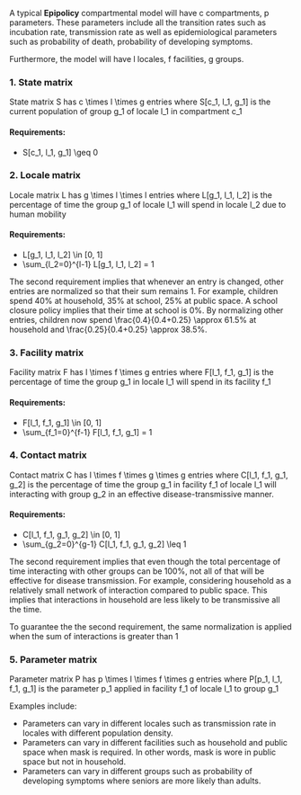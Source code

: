 A typical **Epipolicy** compartmental model will have <latex>c</latex> compartments, <latex>p</latex> parameters. These parameters include all the transition rates such as incubation rate, transmission rate as well as epidemiological parameters such as probability of death, probability of developing symptoms.

Furthermore, the model will have <latex>l</latex> locales, <latex>f</latex> facilities, <latex>g</latex> groups.

### 1. State matrix

State matrix <latex>S</latex> has <latex>c \times l \times g</latex> entries where <latex>S[c_1, l_1, g_1]</latex> is the current population of group <latex>g_1</latex> of locale <latex>l_1</latex> in compartment <latex>c_1</latex>


#### Requirements:

- <latex-line-left>S[c_1, l_1, g_1] \geq 0</latex-line-left>

### 2. Locale matrix

Locale matrix <latex>L</latex> has <latex>g \times l \times l</latex> entries where <latex>L[g_1, l_1, l_2]</latex> is the percentage of time the group <latex>g_1</latex> of locale <latex>l_1</latex> will spend in locale <latex>l_2</latex> due to human mobility

#### Requirements:

- <latex>L[g_1, l_1, l_2] \in [0, 1]</latex>
- <latex> \sum_{l_2=0}^{l-1} L[g_1, l_1, l_2] = 1 </latex>

The second requirement implies that whenever an entry is changed, other entries are normalized so that their sum remains 1. For example, children spend 40% at household, 35% at school, 25% at public space. A school closure policy implies that their time at school is 0%. By normalizing other entries, children now spend <latex>\frac{0.4}{0.4+0.25} \approx 61.5%</latex> at household and <latex>\frac{0.25}{0.4+0.25} \approx 38.5%</latex>.

### 3. Facility matrix

Facility matrix <latex>F</latex> has <latex>l \times f \times g</latex> entries where <latex>F[l_1, f_1, g_1]</latex> is the percentage of time the group <latex>g_1</latex> in locale <latex>l_1</latex> will spend in its facility <latex>f_1</latex>

#### Requirements:

- <latex> F[l_1, f_1, g_1] \in [0, 1] </latex>
- <latex> \sum_{f_1=0}^{f-1} F[l_1, f_1, g_1] = 1 </latex>

### 4. Contact matrix

Contact matrix <latex>C</latex> has <latex>l \times f \times g \times g</latex> entries where <latex>C[l_1, f_1, g_1, g_2]</latex> is the percentage of time the group <latex>g_1</latex> in facility <latex>f_1</latex> of locale <latex>l_1</latex> will interacting with group <latex>g_2</latex> in an effective disease-transmissive manner.

#### Requirements:

- <latex> C[l_1, f_1, g_1, g_2] \in [0, 1] </latex>
- <latex> \sum_{g_2=0}^{g-1} C[l_1, f_1, g_1, g_2] \leq 1 </latex>

The second requirement implies that even though the total percentage of time interacting with other groups can be 100%, not all of that will be effective for disease transmission. For example, considering household as a relatively small network of interaction compared to public space. This implies that interactions in household are less likely to be transmissive all the time.

To guarantee the the second requirement, the same normalization is applied when the sum of interactions is greater than 1

### 5. Parameter matrix

Parameter matrix <latex>P</latex> has <latex>p \times l \times f \times g</latex> entries where <latex>P[p_1, l_1, f_1, g_1]</latex> is the parameter <latex>p_1</latex> applied in facility <latex>f_1</latex> of locale <latex>l_1</latex> to group <latex>g_1</latex>

Examples include:
- Parameters can vary in different locales such as transmission rate in locales with different population density.
- Parameters can vary in different facilities such as household and public space when mask is required. In other words, mask is wore in public space but not in household.
- Parameters can vary in different groups such as probability of developing symptoms where seniors are more likely than adults.
